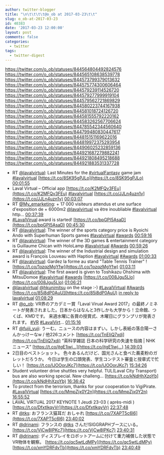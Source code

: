 ```yaml
---
author: twitter-blogger
title: "\n\t\t\t\t@o_ob at 2017-03-23\t\t"
slug: o_ob-at-2017-03-23
id: 40383
date: '2017-03-23 12:00:00'
layout: post
comments: false
categories:
  - twitter
tags:
  - twitter-digest
---
```


https://twitter.com/o_ob/statuses/844564804492824576 https://twitter.com/o_ob/statuses/844565108638539778 https://twitter.com/o_ob/statuses/844573799379013632 https://twitter.com/o_ob/statuses/844575774300606464 https://twitter.com/o_ob/statuses/844579239114526720 https://twitter.com/o_ob/statuses/844579277999919104 https://twitter.com/o_ob/statuses/844579562721869829 https://twitter.com/o_ob/statuses/844580223744167938 https://twitter.com/o_ob/statuses/844581018724126720 https://twitter.com/o_ob/statuses/844581555792220162 https://twitter.com/o_ob/statuses/844583262567706624 https://twitter.com/o_ob/statuses/844785542344560640 https://twitter.com/o_ob/statuses/844799480830447617 https://twitter.com/o_ob/statuses/844815151169622016 https://twitter.com/o_ob/statuses/844819972375293954 https://twitter.com/o_ob/statuses/844906025232859136 https://twitter.com/o_ob/statuses/844921687279882241 https://twitter.com/o_ob/statuses/844921808495218688 https://twitter.com/o_ob/statuses/844921883531337728  

*   RT [@lavalvirtual](https://twitter.com/lavalvirtual): Last Minutes for the [#virtualFantasy](https://twitter.com/search?q=%23virtualFantasy&src=hash) game jam [#lavalvirtual](https://twitter.com/search?q=%23lavalvirtual&src=hash) [https://t.co/8SK95gPJLo](https://t.co/8SK95gPJLo) [00:01:55](https://twitter.com/o_ob/statuses/844564804492824576)
*   Laval Virtual – Official app [https://t.co/K2MFQv3FEu](https://t.co/K2MFQv3FEu) [#lavalvirtual](https://twitter.com/search?q=%23lavalvirtual&src=hash) [https://t.co/JJLn4uzn1v](https://t.co/JJLn4uzn1v) [00:03:07](https://twitter.com/o_ob/statuses/844565108638539778)
*   RT [@My_emarketing](https://twitter.com/My_emarketing): + 17 000 visiteurs attendus et une surface d'exposition de + 6000m2 [@lavalvirtual](https://twitter.com/lavalvirtual) va être inoubliable [#lavalvirtual](https://twitter.com/search?q=%23lavalvirtual&src=hash) http… [00:37:39](https://twitter.com/o_ob/statuses/844573799379013632)
*   [#LavalVirual](https://twitter.com/search?q=%23LavalVirual&src=hash) award is started! [https://t.co/bpGPI5AsaD](https://t.co/bpGPI5AsaD) [00:45:30](https://twitter.com/o_ob/statuses/844575774300606464)
*   RT [@lavalvirtual](https://twitter.com/lavalvirtual): The winner of the sports category price is Ryoichi Ando with Superhuman Sports games [#lavalvirtual](https://twitter.com/search?q=%23lavalvirtual&src=hash) [#awards](https://twitter.com/search?q=%23awards&src=hash) [00:59:16](https://twitter.com/o_ob/statuses/844579239114526720)
*   RT [@lavalvirtual](https://twitter.com/lavalvirtual): The winner of the 3D games & entertainment category is Guillaume Chican with HoloLamp [#lavalvirtual](https://twitter.com/search?q=%23lavalvirtual&src=hash) [#Awards](https://twitter.com/search?q=%23Awards&src=hash) [00:59:26](https://twitter.com/o_ob/statuses/844579277999919104)
*   RT [@lavalvirtual](https://twitter.com/lavalvirtual): The winner of the Industrial design and simulation award is François Louveau with Haption [#lavalvirtual](https://twitter.com/search?q=%23lavalvirtual&src=hash) [#Awards](https://twitter.com/search?q=%23Awards&src=hash) [01:00:33](https://twitter.com/o_ob/statuses/844579562721869829)
*   RT [@lavalvirtual](https://twitter.com/lavalvirtual): Gardez la forme au stand "Table Tennis Traîner" ! [https://t.co/1ozqzMgYfw](https://t.co/1ozqzMgYfw) [01:03:11](https://twitter.com/o_ob/statuses/844580223744167938)
*   RT [@lavalvirtual](https://twitter.com/lavalvirtual): The first award is given to Toshikazu Ohshima with MitsuDomoe [#lavalvirtual](https://twitter.com/search?q=%23lavalvirtual&src=hash) [#awards](https://twitter.com/search?q=%23awards&src=hash) [https://t.co/008Jgu5Llo](https://t.co/008Jgu5Llo) [01:06:21](https://twitter.com/o_ob/statuses/844581018724126720)
*   [@lavalvirtual](https://twitter.com/lavalvirtual) [@hkunimitsu](https://twitter.com/hkunimitsu) on the stage :-) [#LavalVirtual](https://twitter.com/search?q=%23LavalVirtual&src=hash) [#Awards](https://twitter.com/search?q=%23Awards&src=hash) [https://t.co/85i8dP0AuU](https://t.co/85i8dP0AuU) [in reply to lavalvirtual](https://twitter.com/lavalvirtual/statuses/844579026807263237) [01:08:29](https://twitter.com/o_ob/statuses/844581555792220162)
*   RT [@o_ob](https://twitter.com/o_ob): VR界のアカデミー賞「Laval Virual Award 2017」の最終ノミネートが発表されました。日本からはなんと3作しかも大学から！立命館、つくば、KMDです。 来週水曜に各賞の授賞式、木曜日にグランプリが発表されます。 [#VR](https://twitter.com/search?q=%23VR&src=hash) [#LavalVirt](https://twitter.com/search?q=%23LavalVirt&src=hash)… [01:15:16](https://twitter.com/o_ob/statuses/844583262567706624)
*   RT [@fujii_yuji](https://twitter.com/fujii_yuji): うーむ。ニュースの内容はまずい。しかし表紙の落合陽一さんかっけーなw / 他226コメント [https://t.co/TnEIiQ7xdi](https://t.co/TnEIiQ7xdi) “英科学雑誌 日本の科学研究の失速を指摘 | NHKニュース” [https://t.co/jtgE1iwj…](https://t.co/jtgE1iwj…) [14:39:03](https://twitter.com/o_ob/statuses/844785542344560640)
*   2日目のベストショット。 色々あるんだけど、国光さんと食べた蕎麦粉のガレットだろうか。 今日は学生の口頭発表、学生コンテスト審査と授章式で忙しい！ [https://t.co/lJOOorJKc7](https://t.co/lJOOorJKc7) [15:34:26](https://twitter.com/o_ob/statuses/844799480830447617)
*   Student volunteer drive shuttles very helpful. TUL(Laval City Transport) bus are also working special. New challeng… [https://t.co/kNdHhXzoYb](https://t.co/kNdHhXzoYb) [16:36:42](https://twitter.com/o_ob/statuses/844815151169622016)
*   To protect from the terrorism, thanks for your cooperation to VigiPirate. [#LavalVirtual](https://twitter.com/search?q=%23LavalVirtual&src=hash) [https://t.co/MmpZjx0Y2n](https://t.co/MmpZjx0Y2n) [16:55:52](https://twitter.com/o_ob/statuses/844819972375293954)
*   LAVAL VIRTUAL 2017 KEYNOTE 1 Jeudi 23-03 ( après-midi ) [https://t.co/DfxtlkqvVr](https://t.co/DfxtlkqvVr) [22:37:48](https://twitter.com/o_ob/statuses/844906025232859136)
*   RT [@tks](https://twitter.com/tks): おフランス猫耳だ おしゃれ [https://t.co/7XAPT5c6l6](https://t.co/7XAPT5c6l6) [23:40:02](https://twitter.com/o_ob/statuses/844921687279882241)
*   RT [@drinami](https://twitter.com/drinami): フランスの [@tks](https://twitter.com/tks) さんだ!SIGGRAPHブースにいる。 [https://t.co/VjCw8IPKc7](https://t.co/VjCw8IPKc7) [23:40:31](https://twitter.com/o_ob/statuses/844921808495218688)
*   RT [@drinami](https://twitter.com/drinami): ディスプレイをロボットアームに付けて重力補償した状態でVR物体を観察。 [https://t.co/qc5wtLdMPy](https://t.co/qc5wtLdMPy) [https://t.co/xmYDRFdvTb](https://t.co/xmYDRFdvTb) [23:40:49](https://twitter.com/o_ob/statuses/844921883531337728)